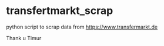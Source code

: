 # transfertmarkt_scrap
python script to scrap data from https://www.transfermarkt.de

Thank u Timur

